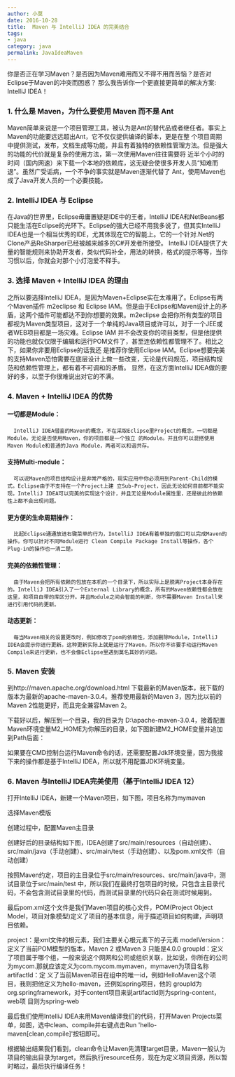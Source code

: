 ```yaml
---
author: 小莫
date: 2016-10-28
title:  Maven 与 IntelliJ IDEA 的完美结合
tags: 
- java
category: java
permalink: JavaIdeaMaven
---
```

你是否正在学习Maven？是否因为Maven难用而又不得不用而苦恼？是否对Eclipse于Maven的冲突而困惑？ 那么我告诉你一个更直接更简单的解决方案: IntelliJ IDEA！
<!-- more -->
### 1. 什么是 Maven，为什么要使用 Maven 而不是 Ant

Maven简单来说是一个项目管理工具，被认为是Ant的替代品或者继任者。事实上Maven的功能要远远超出Ant，它不仅仅提供编译的脚本，更是在整 个项目周期中提供测试，发布，文档生成等功能，并且有着独特的依赖性管理方法。但是强大的功能的代价就是复杂的使用方法，第一次使用Maven往往需要将 近半个小时的时间（国内网速）来下载一个本地的依赖库，这无疑会使很多开发人员“知难而退”。虽然广受诟病，一个不争的事实就是Maven逐渐代替了 Ant，使用Maven也成了Java开发人员的一个必要技能。

### 2. IntelliJ IDEA 与 Eclipse

在Java的世界里，Eclipse毋庸置疑是IDE中的王者，IntelliJ IDEA和NetBeans都只能生活在Eclipse的光环下。Eclipse的强大已经不用我多说了，但其实IntelliJ IDEA也是一个相当优秀的IDE，尤其体现在它的智能上。它的一个针对.Net的Clone产品ReSharper已经被越来越多的C#开发者所接受。 IntelliJ IDEA提供了大量的智能规则来协助开发者，类似代码补全，用法的转换，格式的提示等等，当你习惯以后，你就会对那个小灯泡爱不释手。

### 3. 选择 Maven + IntelliJ IDEA 的理由

之所以要选择IntelliJ IDEA，是因为Maven+Eclipse实在太难用了。Eclipse有两个Maven插件 m2eclipse 和 Eclipse IAM。但是由于Eclipse和Maven设计上的矛盾，这两个插件可能都达不到你想要的效果。m2eclipse 会把你所有类型的项目都视为Maven类型项目，这对于一个单纯的Java项目或许可以，对于一个JEE或者WEB项目都是一场灾难。Eclipse IAM 并不会改变你的项目类型，但是他提供的功能也就仅仅限于编辑和运行POM文件了，甚至连依赖性都管理不了。相比之下，如果你非要用Eclipse的话我还 是推荐你使用Eclipse IAM。Eclipse想要完美的支持Maven恐怕需要在底层设计上做一些改变，无论是代码规范，项目结构规范和依赖性管理上，都有着不可调和的矛盾。 显然，在这方面IntelliJ IDEA做的要好的多，以至于你很难说出对它的不满。

### 4. Maven + IntelliJ IDEA 的优势

#### 一切都是Module：

      IntelliJ IDEA借鉴的Maven的概念，不在采取Eclipse里Project的概念，一切都是Module。无论是否使用Maven，你的项目都是一个独立 的Module。并且你可以混搭使用Maven Module和普通的Java Module，两者可以和谐共存。

#### 支持Multi-module：

      可以说Maven的项目结构设计是非常严格的，现实应用中你必须用到Parent-Child的模式。Eclipse由于不支持在一个Project上建 立Sub-Project，因此无论如何目前都不能实现。IntelliJ IDEA可以完美的实现这个设计，并且无论是Module属性里，还是彼此的依赖性上都不会出现问题。

#### 更方便的生命周期操作：

      比起Eclipse通通放进右键菜单的行为，IntelliJ IDEA有着单独的窗口可以完成Maven的操作。你可以针对不同Module进行 Clean Compile Package Install等操作，各个Plug-in的操作也一清二楚。

#### 完美的依赖性管理：

      由于Maven会把所有依赖的包放在本机的一个目录下，所以实际上是脱离Project本身存在的。IntelliJ IDEA引入了一个External Library的概念，所有的Maven依赖性都会放在这里，和项目自带的库区分开。并且Module之间会智能的判断，你不需要Maven Install来进行引用代码的更新。

#### 动态更新：

      每当Maven相关的设置更改时，例如修改了pom的依赖性，添加删除Module，IntelliJ IDEA会提示你进行更新。这种更新实际上就是运行了Maven，所以你不许要手动运行Maven Compile来进行更新，也不会像Eclipse里遇到莫名其妙的问题。

### 5. Maven 安装

到http://maven.apache.org/download.html 下载最新的Maven版本，我下载的版本为最新的apache-maven-3.0.4。推荐使用最新的Maven 3，因为比以前的Maven 2性能更好，而且完全兼容Maven 2。

下载好以后，解压到一个目录，我的目录为 D:\apache-maven-3.0.4，接着配置Maven环境变量M2_HOME为你解压的目录，如下图新建M2_HOME变量并追加到Path后面：

如果要在CMD控制台运行Maven命令的话，还需要配置Jdk环境变量，因为我接下来的操作都是基于IntelliJ IDEA，所以就不用配置JDK环境变量。

### 6. Maven 与IntelliJ IDEA完美使用（基于IntelliJ IDEA 12）

打开IntelliJ IDEA，新建一个Maven项目，如下图，项目名称为mymaven

选择Maven模版

创建过程中，配置Maven主目录

创建好后的目录结构如下图，IDEA创建了src/main/resources（自动创建）、src/main/java（手动创建）、src/main/test（手动创建）、以及pom.xml文件（自动创建）

按照Maven约定，项目的主目录位于src/main/resources、src/main/java中，测试目录位于src/main/test 中，所以我们在最终打包项目的时候，只包含主目录代码，不会包含测试目录里的代码，而测试目录里的代码只会在测试时候用到。

最后pom.xml这个文件是我们Maven项目的核心文件，POM(Project Object Model，项目对象模型)定义了项目的基本信息，用于描述项目如何构建，声明项目依赖。

project：是xml文件的根元素，我们主要关心根元素下的子元素 
modelVersion：定义了当前POM模型的版本，Maven 2 或Maven 3 只能是4.0.0 
groupId：定义了项目属于哪个组，一般来说这个网网和公司或组织关联，比如说，你所在的公司为mycom.那就应该定义为com.mycom.mymaven，mymaven为项目名称 
artifactId：定 义了当前Maven项目在组中的唯一id，例如HelloMaven这个项目，我则把他定义为hello-maven，还例如spring项目，他的 groupId为org.springframework，对于content项目来说artifactId则为spring-content，web项 目则为spring-web

最后我们使用IntelliJ IDEA来用Maven编译我们的代码，打开Maven Projects菜单，如图，选中clean、compile并右键点击Run 'hello-maven[clean,compile]'按钮即可。

根据输出结果我们看到，clean命令让Maven先清理target目录，Maven一般认为项目的输出目录为target，然后执行resource任务，现在为定义项目资源，所以暂时略过，最后执行编译任务！ 
